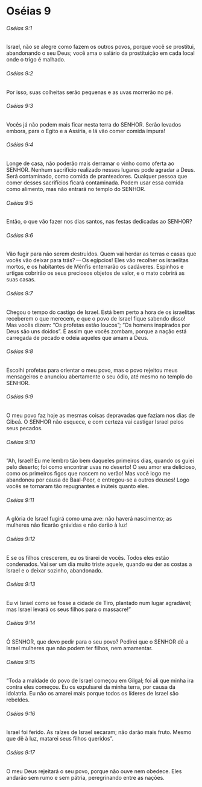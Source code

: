 # Oséias 9

###### Oséias 9:1

Israel, não se alegre como fazem os outros povos, porque você se prostitui, abandonando o seu Deus; você ama o salário da prostituição em cada local onde o trigo é malhado.

###### Oséias 9:2

Por isso, suas colheitas serão pequenas e as uvas morrerão no pé.

###### Oséias 9:3

Vocês já não podem mais ficar nesta terra do SENHOR. Serão levados embora, para o Egito e a Assíria, e lá vão comer comida impura!

###### Oséias 9:4

Longe de casa, não poderão mais derramar o vinho como oferta ao SENHOR. Nenhum sacrifício realizado nesses lugares pode agradar a Deus. Será contaminado, como comida de pranteadores. Qualquer pessoa que comer desses sacrifícios ficará contaminada. Podem usar essa comida como alimento, mas não entrará no templo do SENHOR.

###### Oséias 9:5

Então, o que vão fazer nos dias santos, nas festas dedicadas ao SENHOR?

###### Oséias 9:6

Vão fugir para não serem destruídos. Quem vai herdar as terras e casas que vocês vão deixar para trás? — Os egípcios! Eles vão recolher os israelitas mortos, e os habitantes de Mênfis enterrarão os cadáveres. Espinhos e urtigas cobrirão os seus preciosos objetos de valor, e o mato cobrirá as suas casas.

###### Oséias 9:7

Chegou o tempo do castigo de Israel. Está bem perto a hora de os israelitas receberem o que merecem, e que o povo de Israel fique sabendo disso! Mas vocês dizem: “Os profetas estão loucos”; “Os homens inspirados por Deus são uns doidos”. É assim que vocês zombam, porque a nação está carregada de pecado e odeia aqueles que amam a Deus.

###### Oséias 9:8

Escolhi profetas para orientar o meu povo, mas o povo rejeitou meus mensageiros e anunciou abertamente o seu ódio, até mesmo no templo do SENHOR.

###### Oséias 9:9

O meu povo faz hoje as mesmas coisas depravadas que faziam nos dias de Gibeá. O SENHOR não esquece, e com certeza vai castigar Israel pelos seus pecados.

###### Oséias 9:10

“Ah, Israel! Eu me lembro tão bem daqueles primeiros dias, quando os guiei pelo deserto; foi como encontrar uvas no deserto! O seu amor era delicioso, como os primeiros figos que nascem no verão! Mas você logo me abandonou por causa de Baal-Peor, e entregou-se a outros deuses! Logo vocês se tornaram tão repugnantes e inúteis quanto eles.

###### Oséias 9:11

A glória de Israel fugirá como uma ave: não haverá nascimento; as mulheres não ficarão grávidas e não darão à luz!

###### Oséias 9:12

E se os filhos crescerem, eu os tirarei de vocês. Todos eles estão condenados. Vai ser um dia muito triste aquele, quando eu der as costas a Israel e o deixar sozinho, abandonado.

###### Oséias 9:13

Eu vi Israel como se fosse a cidade de Tiro, plantado num lugar agradável; mas Israel levará os seus filhos para o massacre!”

###### Oséias 9:14

Ó SENHOR, que devo pedir para o seu povo? Pedirei que o SENHOR dê a Israel mulheres que não podem ter filhos, nem amamentar.

###### Oséias 9:15

“Toda a maldade do povo de Israel começou em Gilgal; foi ali que minha ira contra eles começou. Eu os expulsarei da minha terra, por causa da idolatria. Eu não os amarei mais porque todos os líderes de Israel são rebeldes.

###### Oséias 9:16

Israel foi ferido. As raízes de Israel secaram; não darão mais fruto. Mesmo que dê à luz, matarei seus filhos queridos”.

###### Oséias 9:17

O meu Deus rejeitará o seu povo, porque não ouve nem obedece. Eles andarão sem rumo e sem pátria, peregrinando entre as nações.


